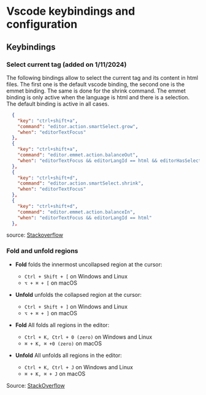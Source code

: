 # Vscode keybindings and configuration

## Keybindings

### Select current tag (added on 1/11/2024)

The following bindings allow to select the current tag and its content in html files. The first one is the default vscode binding, the second one is the emmet binding. The same is done for the shrink command. The emmet binding is only active when the language is html and there is a selection. The default binding is active in all cases.

```json
  {
    "key": "ctrl+shift+a",
    "command": "editor.action.smartSelect.grow",
    "when": "editorTextFocus"
  },
  {
    "key": "ctrl+shift+a",
    "command": "editor.emmet.action.balanceOut",
    "when": "editorTextFocus && editorLangId == html && editorHasSelection"
  },
  {
    "key": "ctrl+shift+d",
    "command": "editor.action.smartSelect.shrink",
    "when": "editorTextFocus"
  },
  {
    "key": "ctrl+shift+d",
    "command": "editor.emmet.action.balanceIn",
    "when": "editorTextFocus && editorLangId == html"
  },
```

source: [Stackoverflow](https://stackoverflow.com/a/40971959)

### Fold and unfold regions

- **Fold** folds the innermost uncollapsed region at the cursor:
  - `Ctrl + Shift + [` on Windows and Linux
  - `⌥ + ⌘ + [` on macOS

- **Unfold** unfolds the collapsed region at the cursor:
  - `Ctrl + Shift + ]` on Windows and Linux
  - `⌥ + ⌘ + ]` on macOS

- **Fold** All folds all regions in the editor:
  - `Ctrl + K, Ctrl + 0 (zero)` on Windows and Linux
  - `⌘ + K, ⌘ +0 (zero)` on macOS

- **Unfold** All unfolds all regions in the editor:
  - `Ctrl + K, Ctrl + J` on Windows and Linux
  - `⌘ + K, ⌘ + J` on macOS

Source: [StackOverflow](https://stackoverflow.com/a/30077543)
